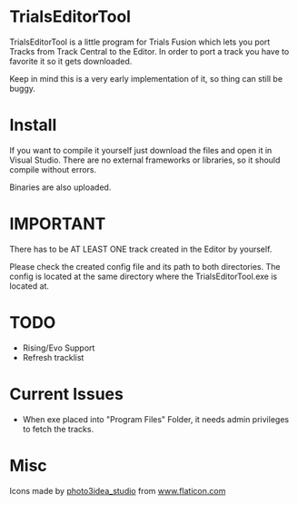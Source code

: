 # TrialsEditorTool

TrialsEditorTool is a little program for Trials Fusion which lets you port Tracks from Track Central to the Editor.
In order to port a track you have to favorite it so it gets downloaded.

Keep in mind this is a very early implementation of it, so thing can still be buggy.

# Install

If you want to compile it yourself just download the files and open it in Visual Studio. There are no external frameworks or libraries, so it should compile without errors.

Binaries are also uploaded.

# IMPORTANT

There has to be AT LEAST ONE track created in the Editor by yourself.

Please check the created config file and its path to both directories.
The config is located at the same directory where the TrialsEditorTool.exe is located at.

# TODO

- Rising/Evo Support
- Refresh tracklist

# Current Issues

- When exe placed into "Program Files" Folder, it needs admin privileges to fetch the tracks.

# Misc
<div>Icons made by <a href="https://www.flaticon.com/authors/photo3idea-studio" title="photo3idea_studio">photo3idea_studio</a> from <a href="https://www.flaticon.com/" title="Flaticon">www.flaticon.com</a></div>
